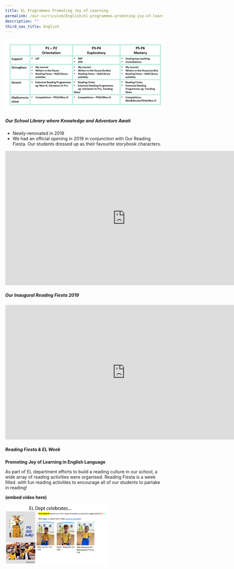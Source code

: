 ```yaml
---
title: EL Programmes Promoting Joy of Learning
permalink: /our-curriculum/English/el-programmes-promoting-joy-of-learning/
description: ""
third_nav_title: English
---
```

![](/images/photo2.jpeg)

##### Our School Library where Knowledge and Adventure Await
*   Newly-renovated in 2019  
*   We had an official opening in 2019 in conjunction with Our Reading Fiesta. Our students dressed up as their favourite storybook characters.

<center><iframe width="768" height="429" src="https://www.youtube.com/embed/vsigHCaCTx8" title="PPS School Library" frameborder="0" allow="accelerometer; autoplay; clipboard-write; encrypted-media; gyroscope; picture-in-picture; web-share" allowfullscreen></iframe></center>


##### Our Inaugural Reading Fiesta 2019

<center><iframe width="766" height="430" src="https://www.youtube.com/embed/S6JPSmwWUz8" title="PPS Inaugural Reading Fiesta 2019" frameborder="0" allow="accelerometer; autoplay; clipboard-write; encrypted-media; gyroscope; picture-in-picture; web-share" allowfullscreen></iframe></center>

##### Reading Fiesta & EL Week

**Promoting Joy of Learning in English Language**  
 
As part of EL department efforts to build a reading culture in our school, a wide array of reading activities were organised. Reading Fiesta is a week filled  with fun reading activities to encourage all of our students to partake in reading!

**(embed video here)**

<img src="/images/Picture14.png" 
     style="width:65%">


